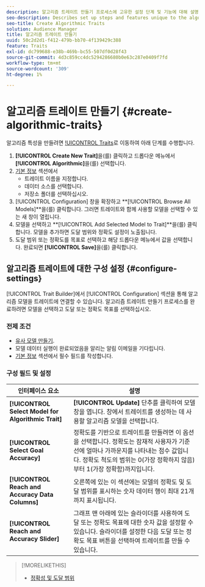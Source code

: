 ```yaml
---
description: 알고리즘 트레이트 만들기 프로세스에 고유한 설정 단계 및 기능에 대해 설명합니다.
seo-description: Describes set up steps and features unique to the algorithmic trait creation process.
seo-title: Create Algorithmic Traits
solution: Audience Manager
title: 알고리즘 트레이트 만들기
uuid: 50c2d2d1-f412-479b-bb70-4f139429c388
feature: Traits
exl-id: dc799688-e38b-469b-bc55-507df0d28f43
source-git-commit: 4d3c859cc4dc5294286680b0e63c287e0409f7fd
workflow-type: tm+mt
source-wordcount: '309'
ht-degree: 1%

---
```


# 알고리즘 트레이트 만들기 {#create-algorithmic-traits}

<!-- t_algo_trait_build.xml -->

알고리즘 특성을 만들려면 [!UICONTROL Traits](으)로 이동하여 아래 단계를 수행합니다.

1. **[!UICONTROL Create New Trait]**&#x200B;을(를) 클릭하고 드롭다운 메뉴에서 **[!UICONTROL Algorithmic]**&#x200B;을(를) 선택합니다.
1. [기본 정보](../../features/traits/create-onboarded-rule-based-traits.md) 섹션에서
   * 트레이트 이름을 지정합니다.
   * 데이터 소스를 선택합니다.
   * 저장소 폴더를 선택하십시오.
1. [!UICONTROL Configuration] 창을 확장하고 **[!UICONTROL Browse All Models]**을(를) 클릭합니다.
그러면 트레이트와 함께 사용할 모델을 선택할 수 있는 새 창이 열립니다.
1. 모델을 선택하고 **[!UICONTROL Add Selected Model to Trait]**을(를) 클릭합니다.
모델을 추가하면 도달 범위와 정확도 설정이 노출됩니다.
1. 도달 범위 또는 정확도를 목표로 선택하고 해당 드롭다운 메뉴에서 값을 선택합니다. 완료되면 **[!UICONTROL Save]**&#x200B;을(를) 클릭합니다.

## 알고리즘 트레이트에 대한 구성 설정 {#configure-settings}

[!UICONTROL Trait Builder]에서 [!UICONTROL Configuration] 섹션을 통해 알고리즘 모델을 트레이트에 연결할 수 있습니다. 알고리즘 트레이트 만들기 프로세스를 완료하려면 모델을 선택하고 도달 또는 정확도 목표를 선택하십시오.

### 전제 조건

<!-- r_algo_trait_config_section.xml -->

* [유사 모델 만들기](../../features/algorithmic-models/create-model.md).
* 모델 데이터 실행이 완료되었음을 알리는 알림 이메일을 기다립니다.
* [기본 정보](../../features/traits/create-onboarded-rule-based-traits.md) 섹션에서 필수 필드를 작성합니다.

### 구성 필드 및 설정

| 인터페이스 요소 | 설명 |
|---|---|
| **[!UICONTROL Select Model for Algorithmic Trait]** | **[!UICONTROL Update]** 단추를 클릭하여 모델 창을 엽니다. 창에서 트레이트를 생성하는 데 사용할 알고리즘 모델을 선택합니다. |
| **[!UICONTROL Select Goal Accuracy]** | 정확도를 기반으로 트레이트를 만들려면 이 옵션을 선택합니다. 정확도는 잠재적 사용자가 기준선에 얼마나 가까운지를 나타내는 점수 값입니다. 정확도 척도의 범위는 0(가장 정확하지 않음)부터 1(가장 정확함)까지입니다. |
| **[!UICONTROL Reach and Accuracy Data Columns]** | 오른쪽에 있는 이 섹션에는 모델의 정확도 및 도달 범위를 표시하는 숫자 데이터 행이 최대 21개까지 표시됩니다. |
| **[!UICONTROL Reach and Accuracy Slider]** | 그래프 맨 아래에 있는 슬라이더를 사용하여 도달 또는 정확도 목표에 대한 숫자 값을 설정할 수 있습니다. 슬라이더를 설정한 다음 도달 또는 정확도 목표 버튼을 선택하여 트레이트를 만들 수 있습니다. |

>[!MORELIKETHIS]
>
>* [정확성 및 도달 범위](../../features/traits/trait-accuracy-reach.md)
